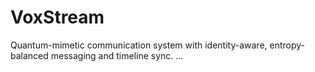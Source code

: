 # VoxStream

Quantum-mimetic communication system with identity-aware, entropy-balanced messaging and timeline sync.
...